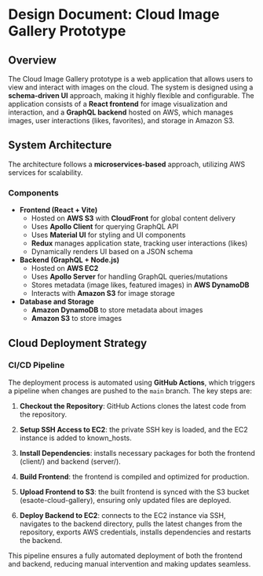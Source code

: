 # Design Document: Cloud Image Gallery Prototype

## Overview
The Cloud Image Gallery prototype is a web application that allows users to view and interact with images on the cloud. The system is designed using a <b>schema-driven UI</b> approach, making it highly flexible and configurable. The application consists of a <b>React frontend</b> for image visualization and interaction, and a <b>GraphQL backend</b> hosted on AWS, which manages images, user interactions (likes, favorites), and storage in Amazon S3.

## System Architecture
The architecture follows a <b>microservices-based</b> approach, utilizing AWS services for scalability.

### Components
- <b>Frontend (React + Vite)</b>
    - Hosted on <b>AWS S3</b> with <b>CloudFront</b> for global content delivery
    - Uses <b>Apollo Client</b> for querying GraphQL API
    - Uses <b>Material UI</b> for styling and UI components
    - <b>Redux</b> manages application state, tracking user interactions (likes)
    - Dynamically renders UI based on a JSON schema
- <b>Backend (GraphQL + Node.js)</b>
    - Hosted on <b>AWS EC2</b>
    - Uses <b>Apollo Server</b> for handling GraphQL queries/mutations
    - Stores metadata (image likes, featured images) in <b>AWS DynamoDB</b>
    - Interacts with <b>Amazon S3</b> for image storage
- <b>Database and Storage</b>
    - <b>Amazon DynamoDB</b> to store metadata about images
    - <b>Amazon S3</b> to store images

## Cloud Deployment Strategy
### CI/CD Pipeline
The deployment process is automated using <b>GitHub Actions</b>, which triggers a pipeline when changes are pushed to the `main` branch. The key steps are:

1. <b>Checkout the Repository</b>: GitHub Actions clones the latest code from the repository.

2. <b>Setup SSH Access to EC2</b>: the private SSH key is loaded, and the EC2 instance is added to known_hosts.

3. <b>Install Dependencies</b>: installs necessary packages for both the frontend (client/) and backend (server/).

4. <b>Build Frontend</b>: the frontend is compiled and optimized for production.

5. <b>Upload Frontend to S3</b>: the built frontend is synced with the S3 bucket (esaote-cloud-gallery), ensuring only updated files are deployed.

6. <b>Deploy Backend to EC2</b>: connects to the EC2 instance via SSH, navigates to the backend directory, pulls the latest changes from the repository, exports AWS credentials, installs dependencies and restarts the backend.

This pipeline ensures a fully automated deployment of both the frontend and backend, reducing manual intervention and making updates seamless.